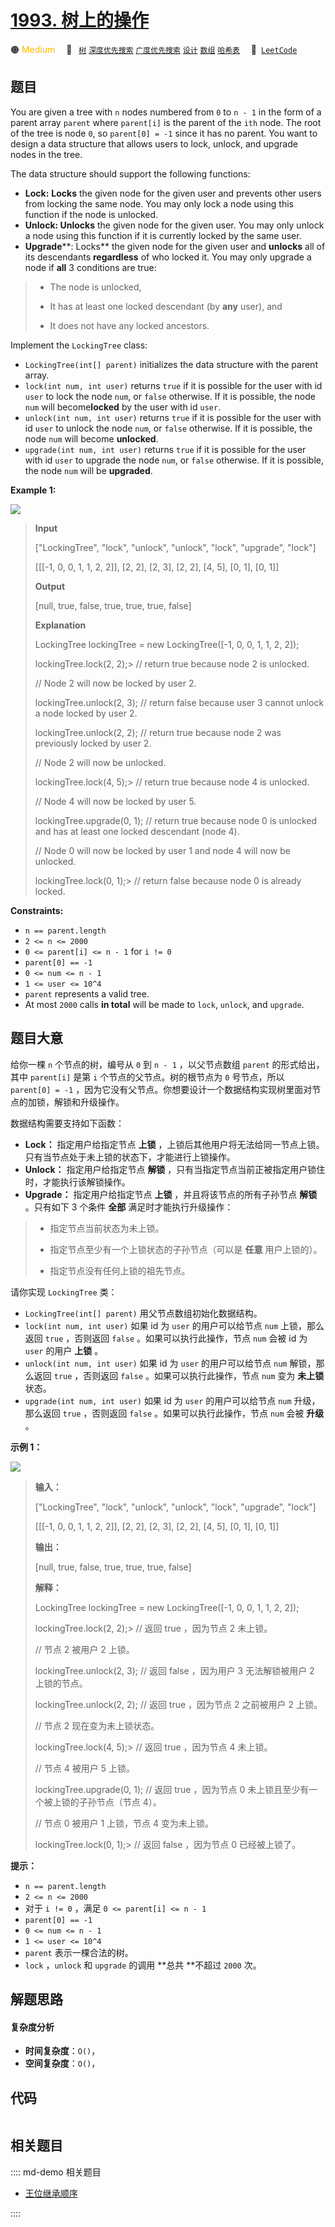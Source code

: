 # [1993. 树上的操作](https://leetcode.com/problems/operations-on-tree)

🟠 <font color=#ffb800>Medium</font>&emsp; 🔖&ensp; [`树`](/leetcode/outline/tag/tree.md) [`深度优先搜索`](/leetcode/outline/tag/depth-first-search.md) [`广度优先搜索`](/leetcode/outline/tag/breadth-first-search.md) [`设计`](/leetcode/outline/tag/design.md) [`数组`](/leetcode/outline/tag/array.md) [`哈希表`](/leetcode/outline/tag/hash-table.md)&emsp; 🔗&ensp;[`LeetCode`](https://leetcode.com/problems/operations-on-tree)


## 题目

You are given a tree with `n` nodes numbered from `0` to `n - 1` in the form
of a parent array `parent` where `parent[i]` is the parent of the `ith` node.
The root of the tree is node `0`, so `parent[0] = -1` since it has no parent.
You want to design a data structure that allows users to lock, unlock, and
upgrade nodes in the tree.

The data structure should support the following functions:

  * **Lock:** **Locks** the given node for the given user and prevents other users from locking the same node. You may only lock a node using this function if the node is unlocked.
  * **Unlock: Unlocks** the given node for the given user. You may only unlock a node using this function if it is currently locked by the same user.
  * **Upgrade****: Locks** the given node for the given user and **unlocks** all of its descendants **regardless** of who locked it. You may only upgrade a node if **all** 3 conditions are true: 
> 
> * The node is unlocked,
> 
> * It has at least one locked descendant (by **any** user), and
> 
> * It does not have any locked ancestors.

Implement the `LockingTree` class:

  * `LockingTree(int[] parent)` initializes the data structure with the parent array.
  * `lock(int num, int user)` returns `true` if it is possible for the user with id `user` to lock the node `num`, or `false` otherwise. If it is possible, the node `num` will become**locked** by the user with id `user`.
  * `unlock(int num, int user)` returns `true` if it is possible for the user with id `user` to unlock the node `num`, or `false` otherwise. If it is possible, the node `num` will become **unlocked**.
  * `upgrade(int num, int user)` returns `true` if it is possible for the user with id `user` to upgrade the node `num`, or `false` otherwise. If it is possible, the node `num` will be **upgraded**.



**Example 1:**

![](https://assets.leetcode.com/uploads/2021/07/29/untitled.png)

> 
> 
> 
> 
> 
> **Input**
> 
> ["LockingTree", "lock", "unlock", "unlock", "lock", "upgrade", "lock"]
> 
> [[[-1, 0, 0, 1, 1, 2, 2]], [2, 2], [2, 3], [2, 2], [4, 5], [0, 1], [0, 1]]
> 
> **Output**
> 
> [null, true, false, true, true, true, false]
> 
> 
> 
> **Explanation**
> 
> LockingTree lockingTree = new LockingTree([-1, 0, 0, 1, 1, 2, 2]);
> 
> lockingTree.lock(2, 2);> 
> // return true because node 2 is unlocked.
> 
> > 
> > 
> > 
> > 
> > 
> > 
>    // Node 2 will now be locked by user 2.
> 
> lockingTree.unlock(2, 3);  // return false because user 3 cannot unlock a node locked by user 2.
> 
> lockingTree.unlock(2, 2);  // return true because node 2 was previously locked by user 2.
> 
> > 
> > 
> > 
> > 
> > 
> > 
>    // Node 2 will now be unlocked.
> 
> lockingTree.lock(4, 5);> 
> // return true because node 4 is unlocked.
> 
> > 
> > 
> > 
> > 
> > 
> > 
>    // Node 4 will now be locked by user 5.
> 
> lockingTree.upgrade(0, 1); // return true because node 0 is unlocked and has at least one locked descendant (node 4).
> 
> > 
> > 
> > 
> > 
> > 
> > 
>    // Node 0 will now be locked by user 1 and node 4 will now be unlocked.
> 
> lockingTree.lock(0, 1);> 
> // return false because node 0 is already locked.

**Constraints:**

  * `n == parent.length`
  * `2 <= n <= 2000`
  * `0 <= parent[i] <= n - 1` for `i != 0`
  * `parent[0] == -1`
  * `0 <= num <= n - 1`
  * `1 <= user <= 10^4`
  * `parent` represents a valid tree.
  * At most `2000` calls **in total** will be made to `lock`, `unlock`, and `upgrade`.


## 题目大意

给你一棵 `n` 个节点的树，编号从 `0` 到 `n - 1` ，以父节点数组 `parent` 的形式给出，其中 `parent[i]` 是第 `i`
个节点的父节点。树的根节点为 `0` 号节点，所以 `parent[0] = -1`
，因为它没有父节点。你想要设计一个数据结构实现树里面对节点的加锁，解锁和升级操作。

数据结构需要支持如下函数：

  * **Lock：** 指定用户给指定节点 **上锁**  ，上锁后其他用户将无法给同一节点上锁。只有当节点处于未上锁的状态下，才能进行上锁操作。
  * **Unlock：** 指定用户给指定节点 **解锁**  ，只有当指定节点当前正被指定用户锁住时，才能执行该解锁操作。
  * **Upgrade：** 指定用户给指定节点 **上锁**  ，并且将该节点的所有子孙节点 **解锁**  。只有如下 3 个条件 **全部** 满足时才能执行升级操作： 
> 
> * 指定节点当前状态为未上锁。
> 
> * 指定节点至少有一个上锁状态的子孙节点（可以是 **任意**  用户上锁的）。
> 
> * 指定节点没有任何上锁的祖先节点。

请你实现 `LockingTree` 类：

  * `LockingTree(int[] parent)` 用父节点数组初始化数据结构。
  * `lock(int num, int user)` 如果 id 为 `user` 的用户可以给节点 `num` 上锁，那么返回 `true` ，否则返回 `false` 。如果可以执行此操作，节点 `num` 会被 id 为 `user` 的用户 **上锁**  。
  * `unlock(int num, int user)` 如果 id 为 `user` 的用户可以给节点 `num` 解锁，那么返回 `true` ，否则返回 `false` 。如果可以执行此操作，节点 `num` 变为 **未上锁**  状态。
  * `upgrade(int num, int user)` 如果 id 为 `user` 的用户可以给节点 `num` 升级，那么返回 `true` ，否则返回 `false` 。如果可以执行此操作，节点 `num` 会被 **升级** 。



**示例 1：**

![](https://assets.leetcode.com/uploads/2021/07/29/untitled.png)

> 
> 
> 
> 
> 
> **输入：**
> 
> ["LockingTree", "lock", "unlock", "unlock", "lock", "upgrade", "lock"]
> 
> [[[-1, 0, 0, 1, 1, 2, 2]], [2, 2], [2, 3], [2, 2], [4, 5], [0, 1], [0, 1]]
> 
> **输出：**
> 
> [null, true, false, true, true, true, false]
> 
> 
> 
> **解释：**
> 
> LockingTree lockingTree = new LockingTree([-1, 0, 0, 1, 1, 2, 2]);
> 
> lockingTree.lock(2, 2);> 
> // 返回 true ，因为节点 2 未上锁。
> 
> > 
> > 
> > 
> > 
> > 
> > 
>    // 节点 2 被用户 2 上锁。
> 
> lockingTree.unlock(2, 3);  // 返回 false ，因为用户 3 无法解锁被用户 2 上锁的节点。
> 
> lockingTree.unlock(2, 2);  // 返回 true ，因为节点 2 之前被用户 2 上锁。
> 
> > 
> > 
> > 
> > 
> > 
> > 
>    // 节点 2 现在变为未上锁状态。
> 
> lockingTree.lock(4, 5);> 
> // 返回 true ，因为节点 4 未上锁。
> 
> > 
> > 
> > 
> > 
> > 
> > 
>    // 节点 4 被用户 5 上锁。
> 
> lockingTree.upgrade(0, 1); // 返回 true ，因为节点 0 未上锁且至少有一个被上锁的子孙节点（节点 4）。
> 
> > 
> > 
> > 
> > 
> > 
> > 
>    // 节点 0 被用户 1 上锁，节点 4 变为未上锁。
> 
> lockingTree.lock(0, 1);> 
> // 返回 false ，因为节点 0 已经被上锁了。
> 
> 



**提示：**

  * `n == parent.length`
  * `2 <= n <= 2000`
  * 对于 `i != 0` ，满足 `0 <= parent[i] <= n - 1`
  * `parent[0] == -1`
  * `0 <= num <= n - 1`
  * `1 <= user <= 10^4`
  * `parent` 表示一棵合法的树。
  * `lock` ，`unlock` 和 `upgrade` 的调用 **总共  **不超过 `2000` 次。


## 解题思路

#### 复杂度分析

- **时间复杂度**：`O()`，
- **空间复杂度**：`O()`，

## 代码

```javascript

```

## 相关题目

:::: md-demo 相关题目
- [王位继承顺序](https://leetcode.com/problems/throne-inheritance)

::::
